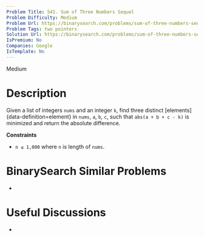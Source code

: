 ```yaml
---
Problem Title: 541. Sum of Three Numbers Sequel
Problem Difficulty: Medium
Problem Url: https://binarysearch.com/problems/sum-of-three-numbers-sequel/
Problem Tags: two pointers
Solution Url: https://binarysearch.com/problems/sum-of-three-numbers-sequel/solutions/
IsPremium: No
Companies: Google
IsTemplate: No
---
```


<span style="color: ;">Medium</span>

# Description

Given a list of integers `nums` and an integer `k`, find three distinct [elements]{data-definition=element} in `nums`, `a`, `b`, `c`, such that `abs(a + b + c - k)` is minimized and return the absolute difference.

**Constraints**
- `n ≤ 1,000` where `n` is length of `nums`.

# BinarySearch Similar Problems

- []()

# Useful Discussions

- []()
